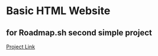 # Basic HTML Website
## for Roadmap.sh second simple project

[Project Link](https://roadmap.sh/projects/basic-html-website)